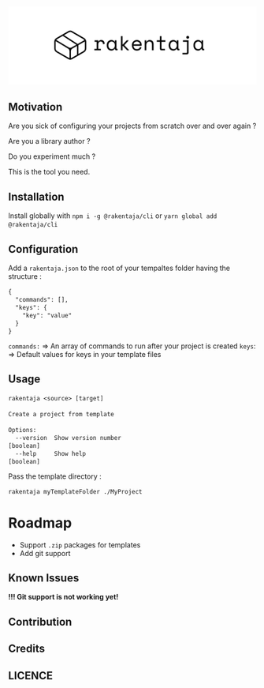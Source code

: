 <center><img src="assets/logo.png" /></center>

## Motivation
Are you sick of configuring your projects from scratch over and over again ? 

Are you a library author ?

Do you experiment much ?

This is the tool you need.

## Installation

Install globally with `npm i -g @rakentaja/cli` or  `yarn global add @rakentaja/cli`

## Configuration

Add a `rakentaja.json` to the root of your tempaltes folder having the structure : 

```
{
  "commands": [],
  "keys": {
    "key": "value"
  }
}

```

`commands:` => An array of commands to run after your project is created
`keys`: => Default values for keys in your template files
## Usage


```
rakentaja <source> [target]

Create a project from template

Options:
  --version  Show version number                                       [boolean]
  --help     Show help                                                 [boolean]
```

Pass the template directory : 
```
rakentaja myTemplateFolder ./MyProject
```

# Roadmap
- Support `.zip` packages for templates
- Add git support


## Known Issues

**!!! Git support is not working yet!**

## Contribution

## Credits

## LICENCE


